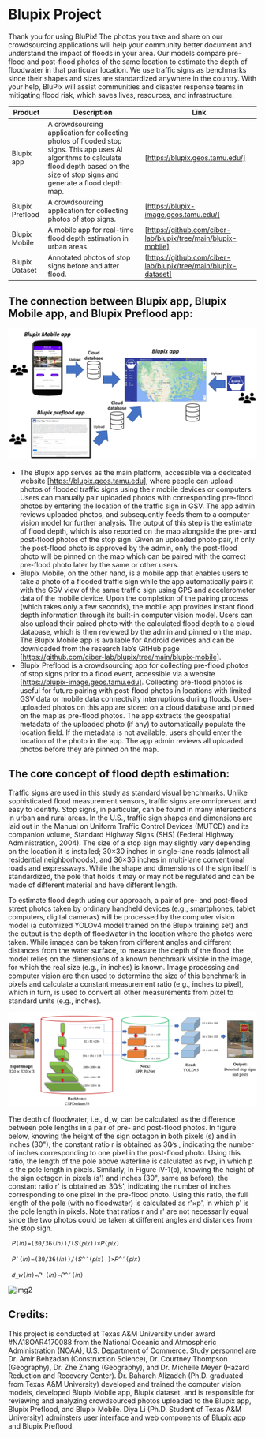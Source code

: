 # Blupix Project

Thank you for using BluPix! The photos you take and share on our crowdsourcing applications will help your community better document and understand the impact of floods in your area. Our models compare pre-flood and post-flood photos of the same location to estimate the depth of floodwater in that particular location. We use traffic signs as benchmarks since their shapes and sizes are standardized anywhere in the country. With your help, BluPix will assist communities and disaster response teams in mitigating flood risk, which saves lives, resources, and infrastructure.

| Product  | Description | Link |
| ------------- | ------------- | ------------- |
| Blupix app  | A crowdsourcing application for collecting photos of flooded stop signs. This app uses AI algorithms to calculate flood depth based on the size of stop signs and generate a flood depth map. | [https://blupix.geos.tamu.edu/]
| Blupix Preflood  | A crowdsourcing application for collecting photos of stop signs. | [https://blupix-image.geos.tamu.edu/]
| Blupix Mobile  | A mobile app for real-time flood depth estimation in urban areas. | [https://github.com/ciber-lab/blupix/tree/main/blupix-mobile]
| Blupix Dataset  | Annotated photos of stop signs before and after flood. | [https://github.com/ciber-lab/blupix/tree/main/blupix-dataset]


## The connection between Blupix app, Blupix Mobile app, and Blupix Preflood app:

![img1](three_apps_fig.jpg)

- The Blupix app serves as the main platform, accessible via a dedicated website [https://blupix.geos.tamu.edu], where people can upload photos of flooded traffic signs using their mobile devices or computers. Users can manually pair uploaded photos with corresponding pre-flood photos by entering the location of the traffic sign in GSV. The app admin reviews uploaded photos, and subsequently feeds them to a computer vision model for further analysis. The output of this step is the estimate of flood depth, which is also reported on the map alongside the pre- and post-flood photos of the stop sign. Given an uploaded photo pair, if only the post-flood photo is approved by the admin, only the post-flood photo will be pinned on the map which can be paired with the correct pre-flood photo later by the same or other users.
- Blupix Mobile, on the other hand, is a mobile app that enables users to take a photo of a flooded traffic sign while the app automatically pairs it with the GSV view of the same traffic sign using GPS and accelerometer data of the mobile device. Upon the completion of the pairing process (which takes only a few seconds), the mobile app provides instant flood depth information through its built-in computer vision model. Users can also upload their paired photo with the calculated flood depth to a cloud database, which is then reviewed by the admin and  pinned on the map. The Blupix Mobile app is available for Android devices and can be downloaded from the research lab’s GitHub page [https://github.com/ciber-lab/blupix/tree/main/blupix-mobile].
- Blupix Preflood is a crowdsourcing app for collecting pre-flood photos of stop signs prior to a flood event, accessible via a website [https://blupix-image.geos.tamu.edu]. Collecting pre-flood photos is useful for future pairing with post-flood photos in locations with limited GSV data or mobile data connectivity interruptions during floods. User-uploaded photos on this app are stored on a cloud database and pinned on the map as pre-flood photos. The app extracts the geospatial metadata of the uploaded photo (if any) to automatically populate the location field. If the metadata is not available, users should enter the location of the photo in the app. The app admin reviews all uploaded photos before they are pinned on the map.


## The core concept of flood depth estimation:

Traffic signs are used in this study as standard visual benchmarks. Unlike sophisticated flood measurement sensors, traffic signs are omnipresent and easy to identify. Stop signs, in particular, can be found in many intersections in urban and rural areas. In the U.S., traffic sign shapes and dimensions are laid out in the Manual on Uniform Traffic Control Devices (MUTCD) and its companion volume, Standard Highway Signs (SHS) (Federal Highway Administration, 2004). The size of a stop sign may slightly vary depending on the location it is installed; 30×30 inches in single-lane roads (almost all residential neighborhoods), and 36×36 inches in multi-lane conventional roads and expressways. While the shape and dimensions of the sign itself is standardized, the pole that holds it may or may not be regulated and can be made of different material and have different length.

To estimate flood depth using our approach, a pair of pre- and post-flood street photos taken by ordinary handheld devices (e.g., smartphones, tablet computers, digital cameras) will be processed by the computer vision model (a cutomized YOLOv4 model trained on the Blupix training set) and the output is the depth of floodwater in the location where the photos were taken. While images can be taken from different angles and different distances from the water surface, to measure the depth of the flood, the model relies on the dimensions of a known benchmark visible in the image, for which the real size (e.g., in inches) is known. Image processing and computer vision are then used to determine the size of this benchmark in pixels and calculate a constant measurement ratio (e.g., inches to pixel), which in turn, is used to convert all other measurements from pixel to standard units (e.g., inches).

![img1](concept-fig3.png)

The depth of floodwater, i.e., d_w, can be calculated as the difference between pole lengths in a pair of pre- and post-flood photos. In figure below, knowing the height of the sign octagon in both pixels (s) and in inches (30"), the constant ratio r is obtained as 30⁄s , indicating the number of inches corresponding to one pixel in the post-flood photo. Using this ratio, the length of the pole above waterline is calculated as r×p, in which p is the pole length in pixels. Similarly, In Figure IV-1(b), knowing the height of the sign octagon in pixels (s') and inches (30", same as before), the constant ratio r' is obtained as 30⁄s', indicating the number of inches corresponding to one pixel in the pre-flood photo. Using this ratio, the full length of the pole (with no floodwater) is calculated as r'×p', in which p' is the pole length in pixels. Note that ratios r and r' are not necessarily equal since the two photos could be taken at different angles and distances from the stop sign. 

     𝑃(𝑖𝑛)=(30/36(𝑖𝑛))/(𝑆(𝑝𝑖𝑥))×𝑃(𝑝𝑖𝑥)

     𝑃′(𝑖𝑛)=(30/36(𝑖𝑛))/(𝑆^′(𝑝𝑖𝑥) )×𝑃^′(𝑝𝑖𝑥)

     𝑑_𝑤(𝑖𝑛)=𝑃 (𝑖𝑛)−𝑃^′(𝑖𝑛)


![img2](concept_fig4.png)


## Credits:
This project is conducted at Texas A&M University under award #NA18OAR4170088 from the National Oceanic and Atmospheric Administration (NOAA), U.S. Department of Commerce. Study personnel are Dr. Amir Behzadan (Construction Science), Dr. Courtney Thompson (Geography), Dr. Zhe Zhang (Geography), and Dr. Michelle Meyer (Hazard Reduction and Recovery Center). Dr. Bahareh Alizadeh (Ph.D. graduated from Texas A&M University) developed and trained the computer vision models, developed Blupix Mobile app, Blupix dataset, and is responsible for reviewing and analyzing crowdsourced photos uploaded to the Blupix app, Blupix Preflood, and Blupix Mobile. Diya Li (Ph.D. Student of Texas A&M University) adminsters user interface and web components of Blupix app and Blupix Preflood.
